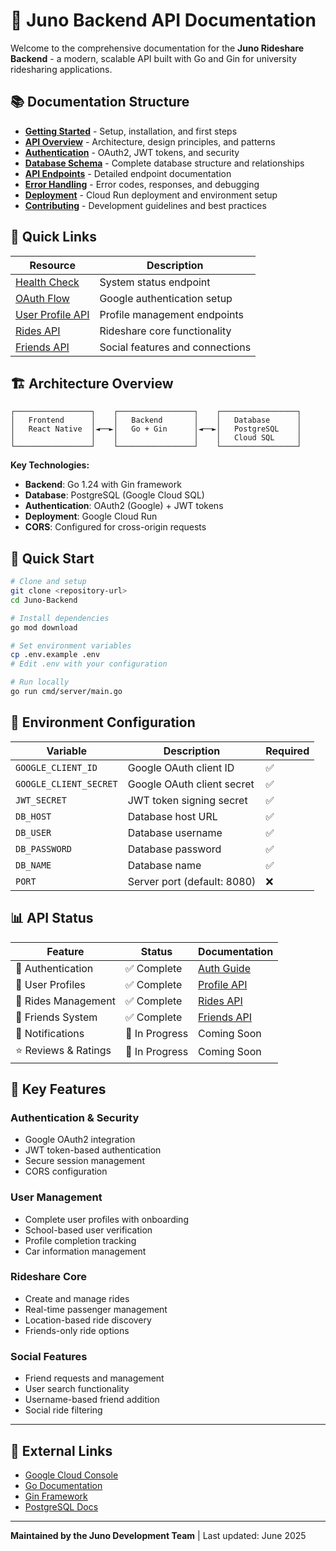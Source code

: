 # 🚗 Juno Backend API Documentation

Welcome to the comprehensive documentation for the **Juno Rideshare Backend** - a modern, scalable API built with Go and Gin for university ridesharing applications.

## 📚 Documentation Structure

- [**Getting Started**](./01-getting-started.md) - Setup, installation, and first steps
- [**API Overview**](./02-api-overview.md) - Architecture, design principles, and patterns
- [**Authentication**](./03-authentication.md) - OAuth2, JWT tokens, and security
- [**Database Schema**](./04-database-schema.md) - Complete database structure and relationships
- [**API Endpoints**](./05-api-endpoints.md) - Detailed endpoint documentation
- [**Error Handling**](./06-error-handling.md) - Error codes, responses, and debugging
- [**Deployment**](./07-deployment.md) - Cloud Run deployment and environment setup
- [**Contributing**](./08-contributing.md) - Development guidelines and best practices

## 🎯 Quick Links

| Resource | Description |
|----------|-------------|
| [Health Check](./05-api-endpoints.md#health-check) | System status endpoint |
| [OAuth Flow](./03-authentication.md#oauth-flow) | Google authentication setup |
| [User Profile API](./05-api-endpoints.md#user-profile) | Profile management endpoints |
| [Rides API](./05-api-endpoints.md#rides) | Rideshare core functionality |
| [Friends API](./05-api-endpoints.md#friends) | Social features and connections |

## 🏗️ Architecture Overview

```
┌─────────────────┐    ┌─────────────────┐    ┌─────────────────┐
│   Frontend      │    │   Backend       │    │   Database      │
│   React Native  │◄──►│   Go + Gin      │◄──►│   PostgreSQL    │
│                 │    │                 │    │   Cloud SQL     │
└─────────────────┘    └─────────────────┘    └─────────────────┘
```

**Key Technologies:**
- **Backend**: Go 1.24 with Gin framework
- **Database**: PostgreSQL (Google Cloud SQL)
- **Authentication**: OAuth2 (Google) + JWT tokens
- **Deployment**: Google Cloud Run
- **CORS**: Configured for cross-origin requests

## 🚀 Quick Start

```bash
# Clone and setup
git clone <repository-url>
cd Juno-Backend

# Install dependencies
go mod download

# Set environment variables
cp .env.example .env
# Edit .env with your configuration

# Run locally
go run cmd/server/main.go
```

## 🔧 Environment Configuration

| Variable | Description | Required |
|----------|-------------|----------|
| `GOOGLE_CLIENT_ID` | Google OAuth client ID | ✅ |
| `GOOGLE_CLIENT_SECRET` | Google OAuth client secret | ✅ |
| `JWT_SECRET` | JWT token signing secret | ✅ |
| `DB_HOST` | Database host URL | ✅ |
| `DB_USER` | Database username | ✅ |
| `DB_PASSWORD` | Database password | ✅ |
| `DB_NAME` | Database name | ✅ |
| `PORT` | Server port (default: 8080) | ❌ |

## 📊 API Status

| Feature | Status | Documentation |
|---------|--------|---------------|
| 🔐 Authentication | ✅ Complete | [Auth Guide](./03-authentication.md) |
| 👤 User Profiles | ✅ Complete | [Profile API](./05-api-endpoints.md#user-profile) |
| 🚗 Rides Management | ✅ Complete | [Rides API](./05-api-endpoints.md#rides) |
| 👥 Friends System | ✅ Complete | [Friends API](./05-api-endpoints.md#friends) |
| 📱 Notifications | 🚧 In Progress | Coming Soon |
| ⭐ Reviews & Ratings | 🚧 In Progress | Coming Soon |

## 🌟 Key Features

### Authentication & Security
- Google OAuth2 integration
- JWT token-based authentication
- Secure session management
- CORS configuration

### User Management
- Complete user profiles with onboarding
- School-based user verification
- Profile completion tracking
- Car information management

### Rideshare Core
- Create and manage rides
- Real-time passenger management
- Location-based ride discovery
- Friends-only ride options

### Social Features
- Friend requests and management
- User search functionality
- Username-based friend addition
- Social ride filtering

---

## 🔗 External Links

- [Google Cloud Console](https://console.cloud.google.com/)
- [Go Documentation](https://golang.org/doc/)
- [Gin Framework](https://gin-gonic.com/)
- [PostgreSQL Docs](https://www.postgresql.org/docs/)

---

**Maintained by the Juno Development Team** | Last updated: June 2025

